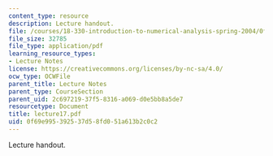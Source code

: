 ```yaml
---
content_type: resource
description: Lecture handout.
file: /courses/18-330-introduction-to-numerical-analysis-spring-2004/0f69e995392537d58fd051a613b2c0c2_lecture17.pdf
file_size: 32785
file_type: application/pdf
learning_resource_types:
- Lecture Notes
license: https://creativecommons.org/licenses/by-nc-sa/4.0/
ocw_type: OCWFile
parent_title: Lecture Notes
parent_type: CourseSection
parent_uid: 2c697219-37f5-8316-a069-d0e5bb8a5de7
resourcetype: Document
title: lecture17.pdf
uid: 0f69e995-3925-37d5-8fd0-51a613b2c0c2
---
```

Lecture handout.
